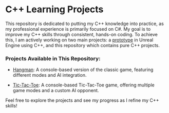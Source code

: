# C++ Learning Projects

This repository is dedicated to putting my C++ knowledge into practice, as my professional experience is primarily focused on C#. My goal is to improve my C++ skills through consistent, hands-on coding. To achieve this, I am actively working on two main projects: a [prototype](https://github.com/Danielmontesgil/UnrealCommonUI) in Unreal Engine using C++, and this repository which contains pure C++ projects.

### Projects Available in This Repository:

- [Hangman](https://github.com/Danielmontesgil/Cplusplus-Learning-Projects/tree/main/Hangman): A console-based version of the classic game, featuring different modes and AI integration.
  
- [Tic-Tac-Toe](https://github.com/Danielmontesgil/Cplusplus-Learning-Projects/tree/main/TicTacToe): A console-based Tic-Tac-Toe game, offering multiple game modes and a custom AI opponent.

Feel free to explore the projects and see my progress as I refine my C++ skills!
